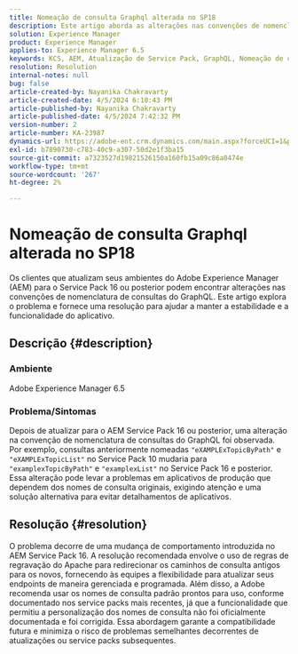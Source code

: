```yaml
---
title: Nomeação de consulta Graphql alterada no SP18
description: Este artigo aborda as alterações nas convenções de nomenclatura de consulta do GraphQL após uma atualização para o AEM Service Pack 16 e posterior, que podem afetar a aplicação de produção
solution: Experience Manager
product: Experience Manager
applies-to: Experience Manager 6.5
keywords: KCS, AEM, Atualização de Service Pack, GraphQL, Nomeação de consulta, SP16, SP18, Impacto na produção, Regravação do Apache
resolution: Resolution
internal-notes: null
bug: false
article-created-by: Nayanika Chakravarty
article-created-date: 4/5/2024 6:10:43 PM
article-published-by: Nayanika Chakravarty
article-published-date: 4/5/2024 7:42:32 PM
version-number: 2
article-number: KA-23987
dynamics-url: https://adobe-ent.crm.dynamics.com/main.aspx?forceUCI=1&pagetype=entityrecord&etn=knowledgearticle&id=861ce2ce-77f3-ee11-904c-6045bd006704
exl-id: b7890730-c783-40c9-a307-50d2e1f3ba15
source-git-commit: a7323527d19821526150a160fb15a09c86a0474e
workflow-type: tm+mt
source-wordcount: '267'
ht-degree: 2%

---
```


# Nomeação de consulta Graphql alterada no SP18


Os clientes que atualizam seus ambientes do Adobe Experience Manager (AEM) para o Service Pack 16 ou posterior podem encontrar alterações nas convenções de nomenclatura de consultas do GraphQL. Este artigo explora o problema e fornece uma resolução para ajudar a manter a estabilidade e a funcionalidade do aplicativo.

## Descrição {#description}


### Ambiente

Adobe Experience Manager 6.5

### Problema/Sintomas

Depois de atualizar para o AEM Service Pack 16 ou posterior, uma alteração na convenção de nomenclatura de consultas do GraphQL foi observada. Por exemplo, consultas anteriormente nomeadas `"eXAMPLExTopicByPath"` e `"eXAMPLExTopicList"` no Service Pack 10 mudaria para `"examplexTopicByPath"` e `"examplexList"` no Service Pack 16 e posterior. Essa alteração pode levar a problemas em aplicativos de produção que dependem dos nomes de consulta originais, exigindo atenção e uma solução alternativa para evitar detalhamentos de aplicativos.


## Resolução {#resolution}


O problema decorre de uma mudança de comportamento introduzida no AEM Service Pack 16. A resolução recomendada envolve o uso de regras de regravação do Apache para redirecionar os caminhos de consulta antigos para os novos, fornecendo às equipes a flexibilidade para atualizar seus endpoints de maneira gerenciada e programada. Além disso, a Adobe recomenda usar os nomes de consulta padrão prontos para uso, conforme documentado nos service packs mais recentes, já que a funcionalidade que permitiu a personalização dos nomes de consulta não foi oficialmente documentada e foi corrigida. Essa abordagem garante a compatibilidade futura e minimiza o risco de problemas semelhantes decorrentes de atualizações ou service packs subsequentes.
